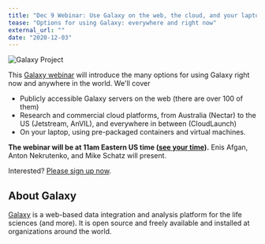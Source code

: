 ```yaml
---
title: "Dec 9 Webinar: Use Galaxy on the web, the cloud, and your laptop too"
tease: "Options for using Galaxy: everywhere and right now"
external_url: ""
date: "2020-12-03"
---
```


<img class="float-right" src="/src/images/galaxy-logos/galaxy_logo_25percent.png" alt="Galaxy Project" />

This [Galaxy webinar](/src/events/2020-12-webinar-where/index.md) will introduce the many options for using Galaxy right now and anywhere in the world. We'll cover 

* Publicly accessible Galaxy servers on the web (there are over 100 of them)
* Research and commercial cloud platforms, from Australia (Nectar) to the US (Jetstream, AnVIL), and everywhere in between (CloudLaunch)
* On your laptop, using pre-packaged containers and virtual machines.

**The webinar will be at 11am Eastern US time ([see your time](https://www.timeanddate.com/worldclock/fixedtime.html?msg=Webinar%3A+Use+Galaxy+everywhere&iso=20201209T11&p1=419&am=55)).** Enis Afgan, Anton Nekrutenko, and Mike Schatz will present.

Interested?  [Please sign up now](https://docs.google.com/forms/d/e/1FAIpQLSckxsyURPvbZATc-ZbK3Zwd05zb6IPVTg__7aO6cPzR-m8VEQ/viewform).

## About Galaxy

[Galaxy](/src/index.md) is a web-based data integration and analysis platform for the life sciences (and more).  It is open source and freely available and installed at organizations around the world.
